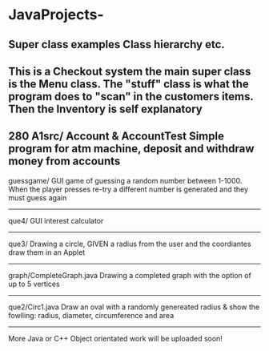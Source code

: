 # JavaProjects-

Super class examples
Class hierarchy etc.
--------------------------------------------

This is a Checkout system the main super class is the Menu class. 
The "stuff" class is what the program does to "scan" in the  customers items. 
Then the Inventory is self explanatory 
--------------------------------------------


280 A1src/ Account & AccountTest 
Simple program for atm machine, deposit and withdraw money from accounts 
--------------------------------------------


guessgame/ 
GUI game of guessing a random number between 1-1000. 
When the player presses re-try a different number is generated and they must guess again

--------------------------------------------

que4/ 
GUI interest calculator 

--------------------------------------------
que3/
 Drawing a circle, GIVEN a radius
  from the user and the coordiantes
  draw them in an Applet

--------------------------------------------

graph/CompleteGraph.java
Drawing a completed graph with the option of up to 5 vertices

--------------------------------------------
que2/Circ1.java
Draw an oval with a randomly genereated radius & show the fowlling:
radius, diameter, circumference and area

--------------------------------------------
More Java or C++ Object orientated work will be uploaded soon! 
